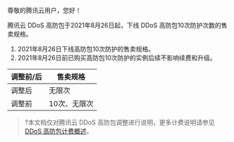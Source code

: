 尊敬的腾讯云用户，您好！

腾讯云 DDoS 高防包于2021年8月26日起，下线 DDoS 高防包10次防护次数的售卖规格。
1. 2021年8月26日下线高防包10次防护的售卖规格。
2. 2021年8月26日前已购买高防包10次防护的实例后续不影响续费和升级。

| 调整前/后 | 售卖规格     |
| --------- | ------------ |
| 调整后    | 无限次       |
| 调整前    | 10次、无限次 |

>?本文档仅对腾讯云 DDoS 高防包调整进行说明，更多计费说明请参见[ DDoS 高防包计费概述](https://cloud.tencent.com/document/product/1021/43893)。

